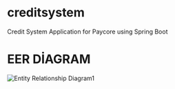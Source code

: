 # creditsystem
Credit System Application for Paycore using Spring Boot

# EER DİAGRAM

![Entity Relationship Diagram1](https://user-images.githubusercontent.com/56760679/154048577-0cb91ba1-2e3d-4721-b8d2-87ed858a0df1.jpg)
